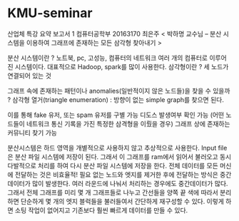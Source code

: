 # KMU-seminar
산업체 특강 요약 보고서 1
컴퓨터공학부 20163170 최은주 
< 박하명 교수님 – 분산 시스템을 이용하여 그래프에 존재하는 모든 삼각형 찾아내기 >

분산 시스템이란 ? 노트북, pc, 고성능, 컴퓨터의 네트워크 여러 개의 컴퓨터로 이루어진 시스템이다. 대표적으로 Hadoop, spark를 많이 사용한다. 
삼각형이란 ? 세 노드가 연결되어 있는 것

그래프 속에 존재하는 패턴이나 anomalies(일반적이지 않은 노드들)을 찾을 수 있을까 ? 
삼각형 열거(triangle enumeration) : 방향이 없는 simple graph를 찾으면 된다. 

이를 통해 fake 유저, 또는 spam 유저를 구별 가능
디도스 발생여부 확인 가능 (어떤 노드들이 네트워크 통신 기록을 가진 특정한 삼격형을 이뤘을 경우)
그래프 상에 존재하는 커뮤니티 찾기 가능

분산시스템은 하드 영역을 개별적으로 사용하지 않고 추상적으로 사용한다.
Input file은 분산 파일 시스템에 저장이 된다.
그래서 이 그래프를 ram에서 읽어서 불러오고 동시다발적으로 처리를 하여 다시 분산 파일 시스템에 저장을 한다. 
전체 데이터를 모든 머신에 전달하는 것은 비효율적!
필요 없는 노드와 엣지를 제거한 후에 전달하는 방식은 중간 데이터가 많이 발생한다.
여러 라운드에 나눠서 처리하는 경우에도 중간데이터가 많다.
그래서 전체 그래프를 미리 몇 개 그래프들로 나누고 간선들을 양쪽 끝 색에 따라서 분리하면 단순하게 몇 개의 엣지 블럭들을 불러들여서 간단하게 재구성할 수 있다. 
이렇게 하면 소팅 작업이 없어지고 기존보다 훨씬 빠르게 데이터를 만들 수 있다.
